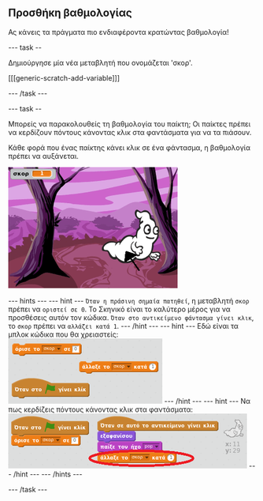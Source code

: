 ## Προσθήκη βαθμολογίας

Ας κάνεις τα πράγματα πιο ενδιαφέροντα κρατώντας βαθμολογία!

\--- task --

Δημιούργησε μία νέα μεταβλητή που ονομάζεται 'σκορ'.

[[[generic-scratch-add-variable]]]

\--- /task \---

\--- task --

Μπορείς να παρακολουθείς τη βαθμολογία του παίκτη; Οι παίκτες πρέπει να κερδίζουν πόντους κάνοντας κλικ στα φαντάσματα για να τα πιάσουν.

Κάθε φορά που ένας παίκτης κάνει κλικ σε ένα φάντασμα, η βαθμολογία πρέπει να αυξάνεται.

![Αυξάνοντας τη βαθμολογία](images/ghost-score-test.png)

\--- hints \--- \--- hint \--- `Όταν η πράσινη σημαία πατηθεί`, η μεταβλητή `σκορ` πρέπει να `οριστεί σε 0`. Το Σκηνικό είναι το καλύτερο μέρος για να προσθέσεις αυτόν τον κώδικα. `Όταν στο αντικείμενο φάντασμα γίνει κλικ`, το `σκορ` πρέπει να `αλλάζει κατά 1`. \--- /hint \--- \--- hint \--- Εδώ είναι τα μπλοκ κώδικα που θα χρειαστείς: ![screenshot](images/ghost-score-blocks.png) \--- /hint \--- \--- hint \--- Να πως κερδίζεις πόντους κάνοντας κλικ στα φαντάσματα: ![screenshot](images/ghost-score-code.png) \--- /hint \--- \--- /hints \---

\--- /task \---